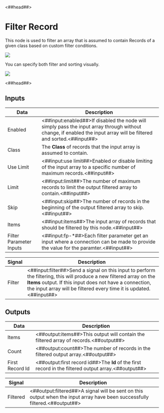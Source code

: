 <##head##>

# Filter Record

This node is used to filter an <span class="ndl-data">array</span> that is assumed to contain Records of a given class based on custom filter conditions.

<div class="ndl-image-with-background l">

![](/nodes/data/cloud-data/filter-records/filter-records-node.png)

</div>

You can specify both filter and sorting visually.

<div class="ndl-image-with-background l">

![](/nodes/data/cloud-data/filter-records/filter-records-visual.png)

</div>
<##head##>

## Inputs

| Data                                                  | Description                                                                                                                                                         |
| ----------------------------------------------------- | ------------------------------------------------------------------------------------------------------------------------------------------------------------------- |
| <span class="ndl-data">Enabled</span>                 | <##input:enabled##>If disabled the node will simply pass the input array through without change, if enabled the input array will be filtered and sorted.<##input##> |
| <span class="ndl-data">Class</span>                   | The **Class** of records that the input array is assumed to contain.                                                                                                |
| <span class="ndl-data">Use Limit</span>               | <##input:use limit##>Enabled or disable limiting of the input array to a specific number of maximum records.<##input##>                                             |
| <span class="ndl-data">Limit</span>                   | <##input:limit##>The number of maximum records to limit the output filtered array to contain.<##input##>                                                            |
| <span class="ndl-data">Skip</span>                    | <##input:skip##>The number of records in the beginning of the output filtered array to skip.<##input##>                                                             |
| <span class="ndl-data">Items</span>                   | <##input:items##>The input array of records that should be filtered by this node.<##input##>                                                                        |
| <span class="ndl-data">Filter Parameter Inputs</span> | <##input:fp-\*##>Each filter parameter get an input where a connection can be made to provide the value for the paramter.<##input##>                                |

| Signal                                 | Description                                                                                                                                                                                                                                             |
| -------------------------------------- | ------------------------------------------------------------------------------------------------------------------------------------------------------------------------------------------------------------------------------------------------------- |
| <span class="ndl-signal">Filter</span> | <##input:filter##>Send a signal on this input to perform the filtering, this will produce a new filtered array on the **Items** output. If this input does not have a connection, the input array will be filtered every time it is updated.<##input##> |

## Outputs

| Data                                          | Description                                                                                          |
| --------------------------------------------- | ---------------------------------------------------------------------------------------------------- |
| <span class="ndl-data">Items</span>           | <##output:items##>This output will contain the filtered array of records.<##output##>                |
| <span class="ndl-data">Count</span>           | <##output:count##>The number of records in the filtered output array.<##output##>                    |
| <span class="ndl-data">First Record Id</span> | <##output:first record id##>The **Id** of the first record in the filtered output array.<##output##> |

| Signal                                   | Description                                                                                                                 |
| ---------------------------------------- | --------------------------------------------------------------------------------------------------------------------------- |
| <span class="ndl-signal">Filtered</span> | <##output:filtered##>A signal will be sent on this output when the input array have been successfully filtered.<##output##> |
